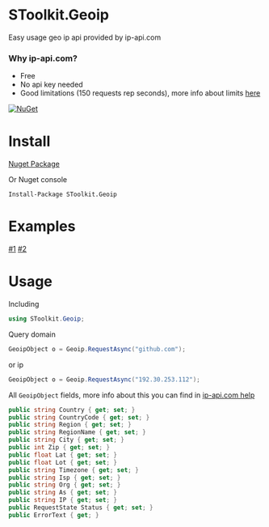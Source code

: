 # SToolkit.Geoip
Easy usage geo ip api provided by ip-api.com

### Why ip-api.com?
* Free
* No api key needed
* Good limitations (150 requests rep seconds), more info about limits [here](http://ip-api.com/docs/#usage_limits)

[![NuGet](https://img.shields.io/nuget/v/SToolkit.Geoip.svg)](https://www.nuget.org/packages/SToolkit.Geoip/)
# Install
[Nuget Package](https://www.nuget.org/packages/SToolkit.Geoip/)

Or Nuget console
```
Install-Package SToolkit.Geoip
```
# Examples
[#1](https://github.com/StarDevSTD/SToolkit.Geoip/blob/master/SToolkit.Geoip.DemoAppNet40/Program.cs)
[#2](https://github.com/StarDevSTD/SToolkit.Geoip/blob/master/SToolkit.Geoip.DemoAppNet45/Program.cs)

# Usage
Including
```C#
using SToolkit.Geoip;
```
Query domain
```C#
GeoipObject o = Geoip.RequestAsync("github.com");
```
or ip
```C#
GeoipObject o = Geoip.RequestAsync("192.30.253.112");
```
All ```GeoipObject``` fields, more info about this you can find in [ip-api.com help](http://ip-api.com/docs/api:returned_values#successful_query)
```C#
public string Country { get; set; }
public string CountryCode { get; set; }
public string Region { get; set; }
public string RegionName { get; set; }
public string City { get; set; }
public int Zip { get; set; }
public float Lat { get; set; }
public float Lot { get; set; }
public string Timezone { get; set; }
public string Isp { get; set; }
public string Org { get; set; }
public string As { get; set; }
public string IP { get; set; }
public RequestState Status { get; set; }
public ErrorText { get; }
```
